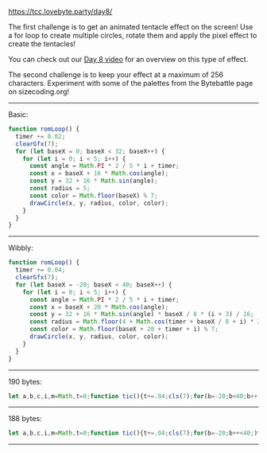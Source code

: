https://tcc.lovebyte.party/day8/

The first challenge is to get an animated tentacle effect on the screen! Use a for loop to create multiple circles, rotate them and apply the pixel effect to create the tentacles!

You can check out our [Day 8 video](https://www.youtube.com/watch?v=Xvtpi0HJ44A) for an overview on this type of effect.

The second challenge is to keep your effect at a maximum of 256 characters. Experiment with some of the palettes from the Bytebattle page on sizecoding.org!

-----

Basic:

```js
function romLoop() {
  timer += 0.02;
  clearGfx(7);
  for (let baseX = 0; baseX < 32; baseX++) {
    for (let i = 0; i < 5; i++) {
      const angle = Math.PI * 2 / 5 * i + timer;
      const x = baseX + 16 * Math.cos(angle);
      const y = 32 + 16 * Math.sin(angle);
      const radius = 5;
      const color = Math.floor(baseX) % 7;
      drawCircle(x, y, radius, color, color);
    }
  }
}
```

-----

Wibbly:

```js
function romLoop() {
  timer += 0.04;
  clearGfx(7);
  for (let baseX = -20; baseX < 40; baseX++) {
    for (let i = 0; i < 5; i++) {
      const angle = Math.PI * 2 / 5 * i + timer;
      const x = baseX + 20 * Math.cos(angle);
      const y = 32 + 16 * Math.sin(angle) * baseX / 8 * (i + 3) / 16;
      const radius = Math.floor(4 + Math.cos(timer + baseX / 8 + i) * 2);
      const color = Math.floor(baseX + 20 + timer + i) % 7;
      drawCircle(x, y, radius, color, color);
    }
  }
}
```

-----

190 bytes:

```js
let a,b,c,i,m=Math,t=0;function tic(){t+=.04;cls(7);for(b=-20;b<40;b++)for(i=0;i<5;i++)a=1.25*i+t,c=~~(b+20+t+i)%7,circ(b+20*m.cos(a),32+16*m.sin(a)*b/8*(i+3)/16,~~(4+m.cos(t+b/8+i)*2),c,c)}
```

-----

188 bytes:

```js
let a,b,c,i,m=Math,t=0;function tic(){t+=.04;cls(7);for(b=-20;b++<40;)for(i=0;i++<5;)a=1.25*i+t,c=~~(b+20+t+i)%7,circ(b+20*m.cos(a),32+16*m.sin(a)*b/8*(i+3)/16,~~(4+m.cos(t+b/8+i)*2),c,c)}
```

-----

